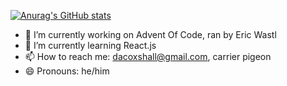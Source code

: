 [![Anurag's GitHub stats](https://github-readme-stats.vercel.app/api?username=dcoxshall&theme=dark)](https://github.com/dcoxshall/github-readme-stats)

- 🔭 I’m currently working on Advent Of Code, ran by Eric Wastl
- 🌱 I’m currently learning React.js
- 📫 How to reach me: dacoxshall@gmail.com, carrier pigeon
- 😄 Pronouns: he/him

